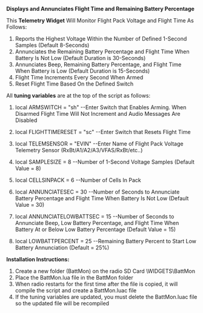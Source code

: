 **Displays and Annunciates Flight Time and Remaining Battery Percentage**

This **Telemetry Widget** Will Monitor Flight Pack Voltage and Flight Time As Follows:
1. Reports the Highest Voltage Within the Number of Defined 1-Second Samples (Default 8-Seconds)
2. Annunciates the Remaining Battery Percentage and Flight Time When Battery Is Not Low (Default Duration is 30-Seconds)
3. Annunciates Beep, Remaining Battery Percentage, and Flight Time When Battery is Low (Default Duration is 15-Seconds)
4. Flight Time Increments Every Second When Armed
5. Reset Flight Time Based On the Defined Switch

All **tuning variables** are at the top of the script as follows:
1. local	ARMSWITCH = "sh"		      --Enter Switch that Enables Arming.  When Disarmed Flight Time Will Not Increment and Audio Messages Are Disabled
2. local FLIGHTTIMERESET = "sc"    --Enter Switch that Resets Flight Time
3. local	TELEMSENSOR = "EVIN"		  --Enter Name of Flight Pack Voltage Telemetry Sensor (RxBt/A1/A2/A3/VFAS/RxBt/etc..)

4. local SAMPLESIZE = 8			      --Number of 1-Second Voltage Samples (Default Value = 8)

5. local	CELLSINPACK = 6			      --Number of Cells In Pack         

6. local	ANNUNCIATESEC = 30		    --Number of Seconds to Annunciate Battery Percentage and Flight Time When Battery Is Not Low (Default Value = 30)

7. local	ANNUNCIATELOWBATTSEC = 15	--Number of Seconds to Annunciate Beep, Low Battery Percentage, and Flight Time When Battery At or Below Low Battery Percentage (Default Value = 15)

8. local	LOWBATTPERCENT = 25		     --Remaining Battery Percent to Start Low Battery Annunciation (Default = 25%)    

**Installation Instructions:** 
1. Create a new folder (BattMon) on the radio SD Card  \WIDGETS\BattMon
2. Place the BattMon.lua file in the BattMon folder
3. When radio restarts for the first time after the file is copied, it will compile the script and create a BattMon.luac file
4. If the tuning variables are updated, you must delete the BattMon.luac file so the updated file will be recompiled
